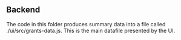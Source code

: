 ## Backend

The code in this folder produces summary data into a file called ./ui/src/grants-data.js. This is the main datafile presented by the UI.
